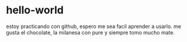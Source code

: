 # hello-world
estoy practicando con github, espero me sea facil aprender a usarlo.
me gusta el chocolate, la milanesa con pure y siempre tomo mucho mate.
